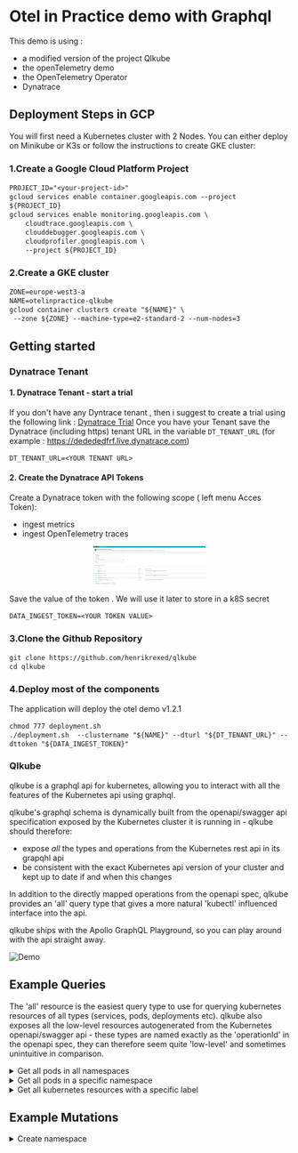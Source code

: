 # Otel in Practice demo with Graphql 

This demo is using :
- a modified version of the project Qlkube
- the openTelemetry demo 
- the OpenTelemetry Operator 
- Dynatrace



## Deployment Steps in GCP

You will first need a Kubernetes cluster with 2 Nodes.
You can either deploy on Minikube or K3s or follow the instructions to create GKE cluster:
### 1.Create a Google Cloud Platform Project
```shell
PROJECT_ID="<your-project-id>"
gcloud services enable container.googleapis.com --project ${PROJECT_ID}
gcloud services enable monitoring.googleapis.com \
    cloudtrace.googleapis.com \
    clouddebugger.googleapis.com \
    cloudprofiler.googleapis.com \
    --project ${PROJECT_ID}
```
### 2.Create a GKE cluster
```shell
ZONE=europe-west3-a
NAME=otelinpractice-qlkube
gcloud container clusters create "${NAME}" \
 --zone ${ZONE} --machine-type=e2-standard-2 --num-nodes=3
```


## Getting started
### Dynatrace Tenant
#### 1. Dynatrace Tenant - start a trial
If you don't have any Dyntrace tenant , then i suggest to create a trial using the following link : [Dynatrace Trial](https://bit.ly/3KxWDvY)
Once you have your Tenant save the Dynatrace (including https) tenant URL in the variable `DT_TENANT_URL` (for example : https://dedededfrf.live.dynatrace.com)
```
DT_TENANT_URL=<YOUR TENANT URL>
```


#### 2. Create the Dynatrace API Tokens
Create a Dynatrace token with the following scope ( left menu Acces Token):
* ingest metrics
* ingest OpenTelemetry traces
<p align="center"><img src="/image/data_ingest.png" width="40%" alt="data token" /></p>
Save the value of the token . We will use it later to store in a k8S secret

```
DATA_INGEST_TOKEN=<YOUR TOKEN VALUE>
```
### 3.Clone the Github Repository
```shell
git clone https://github.com/henrikrexed/qlkube
cd qlkube
```
### 4.Deploy most of the components
The application will deploy the otel demo v1.2.1
```shell
chmod 777 deployment.sh
./deployment.sh  --clustername "${NAME}" --dturl "${DT_TENANT_URL}" --dttoken "${DATA_INGEST_TOKEN}"
```
### Qlkube
qlkube is a graphql api for kubernetes, allowing you to interact with all the features of the Kubernetes api using graphql.

qlkube's graphql schema is dynamically built from the openapi/swagger api specification exposed by the Kubernetes cluster it 
is running in - qlkube should therefore:
- expose *all* the types and operations from the Kubernetes rest api in its grapqhl api
- be consistent with the exact Kubernetes api version of your cluster and kept up to date if and when this changes

In addition to the directly mapped operations from the openapi spec, qlkube provides an 'all' query type that gives a more
natural 'kubectl' influenced interface into the api.

qlkube ships with the Apollo GraphQL Playground, so you can play around with the api straight away.

![Demo](docs/qlkube.gif)

## Example Queries

The 'all' resource is the easiest query type to use for querying kubernetes resources of all types (services, pods, deployments etc).
qlkube also exposes all the low-level resources autogenerated from the Kubernetes openapi/swagger api - these types are 
named exactly as the 'operationId' in the openapi spec, they can therefore seem quite 'low-level' and sometimes unintuitive in comparison. 

<details>
 <summary>Get all pods in all namespaces</summary>
 
 This query returns the names and namespaces of all the pods in the cluster.
 (here we use the more friendly 'all' type - you can perform a similar query using `listCoreV1PodForAllNamespaces`)
 
```graphql
query getAllPodsInAllNamespaces {
  all {
    pods {
      items {
        metadata {
          name
          namespace
        }
      }
    }
  }
}
```

Output:

```json
{
  "data": {
    "all": {
      "pods": {
        "items": [
          {
            "metadata": {
              "name": "alpha-7c766f4fc7-2bh8m",
              "namespace": "default"
            }
          },
          {
            "metadata": {
              "name": "alpha-7c766f4fc7-hx8ml",
              "namespace": "default"
            }
          },
          {
            "metadata": {
              "name": "alpha-7c766f4fc7-ztpph",
              "namespace": "default"
            }
          },
          {
            "metadata": {
              "name": "beta-v1-597679f796-k5gn4",
              "namespace": "default"
            }
          },
          {
            "metadata": {
              "name": "beta-v1-597679f796-x7hsl",
              "namespace": "default"
            }
          },
          {
            "metadata": {
              "name": "gamma-79bc488b5b-srmxm",
              "namespace": "default"
            }
          },
...etc
```
</details> 

<details>
 <summary>Get all pods in a specific namespace</summary>
 
 This query returns the names, namespaces, creation times and labels of all the pods in the 'default' namespace
 (here we use the more friendly 'all' type - you can perform a similar query using `ioK8sApiCoreV1PodList`)
 
```graphql
query getAllPodsInDefaultNamespace {
  all(namespace: "default") {
    pods {
      items {
        metadata {
          name
          namespace
          creationTimestamp
          labels
        }
      }
    }
  }
}
```

Output:

```json
{
  "data": {
    "all": {
      "pods": {
        "items": [
          {
            "metadata": {
              "name": "alpha-7c766f4fc7-2bh8m",
              "namespace": "default",
              "creationTimestamp": "2019-06-03T15:07:17Z",
              "labels": {
                "app": "alpha",
                "appKubernetesIoManagedBy": "skaffold-v0.29.0",
                "appId": "github.expedia.biz_hotels_alpha",
                "podTemplateHash": "7c766f4fc7",
                "skaffoldDevBuilder": "local",
                "skaffoldDevCleanup": "true",
                "skaffoldDevDeployer": "kubectl",
                "skaffoldDevDockerApiVersion": "1.39",
                "skaffoldDevTagPolicy": "git-commit",
                "skaffoldDevTail": "true",
                "version": "v1"
              }
            }
          },
...etc          
```
</details> 


<details>
 <summary>Get all kubernetes resources with a specific label</summary>

This query gets the names of all kubernetes resources (services, deployments, pods etc) that are labelled with label 'app=alpha' 
(roughly equivalent to `kubectl get all -l app=alpha`)

```graphql
query allResourcesOfApp {
  all(labelSelector:"app=alpha") { 
    services {
      items {
        metadata {
          name
        }
      }
    }
    deployments {
      items {
        metadata {
          name
        }
      }
    }
    pods {
      items {
        metadata {
          name
        }
      }
    }
    daemonSets {
      items {
        metadata {
          name
        }
      }
    }
    replicaSets {
      items {
        metadata {
          name
        }
      }
    }
    statefulSets {
      items {
        metadata {
          name
        }
      }
    }
    jobs {
      items {
        metadata {
          name
        }
      }
    }
    cronJobs {
      items {
        metadata {
          name
        }
      }
    } 
    namespaces {
      items {
        metadata {
          name
        }
      }
    }
  }
}
```

Output:

```json
{
  "data": {
    "all": {
      "services": {
        "items": [
          {
            "metadata": {
              "name": "alpha"
            }
          }
        ]
      },
      "deployments": {
        "items": [
          {
            "metadata": {
              "name": "alpha"
            }
          }
        ]
      },
      "pods": {
        "items": [
          {
            "metadata": {
              "name": "alpha-7c766f4fc7-2bh8m"
            }
          },
...etc          
```

</details> 

## Example Mutations

<details>
 <summary>Create namespace</summary>
 
This mutation creates a new 'bar' namespace. The input json is the escaped version of the following:
 
```json
{
    "apiVersion": "v1",
    "kind": "Namespace",
    "metadata": {
        "name": "bar"
    }
}
```

We output the creation timestamp for the new namesapce.
  
```graphql
mutation createNamespace {
  createCoreV1Namespace(input: "{\"apiVersion\":\"v1\",\"kind\":\"Namespace\",\"metadata\":{\"name\":\"bar\"}}") {
    metadata {
      creationTimestamp
    }
  }
}
```

Output:

```json
{
  "data": {
    "createCoreV1Namespace": {
      "metadata": {
        "creationTimestamp": "2019-06-03T22:37:02Z"
      }
    }
  }
}
```

</details> 



